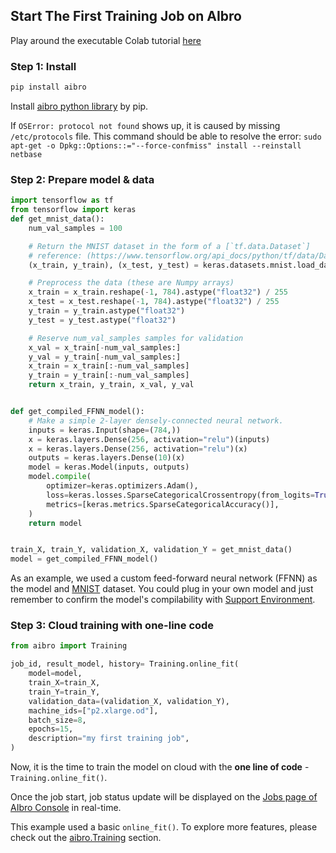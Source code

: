## Start The First Training Job on AIbro

<aside class="success">
Play around the executable Colab tutorial <a href = "https://colab.research.google.com/drive/19sXZ4kbic681zqEsrl_CZfB5cegUwuIB#forceEdit=true&sandboxMode=true&scrollTo=Et8ivBtkckme"> here</a>
</aside>

### Step 1: Install

```python
pip install aibro
```

Install [aibro python library](https://pypi.org/project/aibro/) by pip.

If `OSError: protocol not found` shows up, it is caused by missing `/etc/protocols` file. This command should be able to resolve the error: `sudo apt-get -o Dpkg::Options::="--force-confmiss" install --reinstall netbase`

### Step 2: Prepare model & data

```python
import tensorflow as tf
from tensorflow import keras
def get_mnist_data():
    num_val_samples = 100

    # Return the MNIST dataset in the form of a [`tf.data.Dataset`]
    # reference: (https://www.tensorflow.org/api_docs/python/tf/data/Dataset).
    (x_train, y_train), (x_test, y_test) = keras.datasets.mnist.load_data()

    # Preprocess the data (these are Numpy arrays)
    x_train = x_train.reshape(-1, 784).astype("float32") / 255
    x_test = x_test.reshape(-1, 784).astype("float32") / 255
    y_train = y_train.astype("float32")
    y_test = y_test.astype("float32")

    # Reserve num_val_samples samples for validation
    x_val = x_train[-num_val_samples:]
    y_val = y_train[-num_val_samples:]
    x_train = x_train[:-num_val_samples]
    y_train = y_train[:-num_val_samples]
    return x_train, y_train, x_val, y_val


def get_compiled_FFNN_model():
    # Make a simple 2-layer densely-connected neural network.
    inputs = keras.Input(shape=(784,))
    x = keras.layers.Dense(256, activation="relu")(inputs)
    x = keras.layers.Dense(256, activation="relu")(x)
    outputs = keras.layers.Dense(10)(x)
    model = keras.Model(inputs, outputs)
    model.compile(
        optimizer=keras.optimizers.Adam(),
        loss=keras.losses.SparseCategoricalCrossentropy(from_logits=True),
        metrics=[keras.metrics.SparseCategoricalAccuracy()],
    )
    return model


train_X, train_Y, validation_X, validation_Y = get_mnist_data()
model = get_compiled_FFNN_model()
```

As an example, we used a custom feed-forward neural network (FFNN) as the model and [MNIST](https://www.tensorflow.org/api_docs/python/tf/data/Dataset) dataset. You could plug in your own model and just remember to confirm the model's compilability with [Support Environment](#support-environment).

### Step 3: Cloud training with one-line code

```python
from aibro import Training

job_id, result_model, history= Training.online_fit(
    model=model,
    train_X=train_X,
    train_Y=train_Y,
    validation_data=(validation_X, validation_Y),
    machine_ids=["p2.xlarge.od"],
    batch_size=8,
    epochs=15,
    description="my first training job",
)
```

Now, it is the time to train the model on cloud with the **one line of code** - `Training.online_fit()`.

Once the job start, job status update will be displayed on the [Jobs page of AIbro Console](https://aipaca.ai/jobs) in real-time.

This example used a basic `online_fit()`. To explore more features, please check out the [aibro.Training](#aibro-fit) section.

